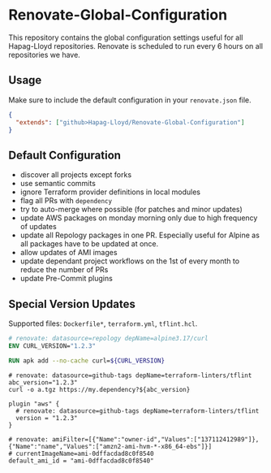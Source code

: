 # Renovate-Global-Configuration

This repository contains the global configuration settings useful for all Hapag-Lloyd repositories. Renovate is
scheduled to run every 6 hours on all repositories we have.

## Usage

Make sure to include the default configuration in your `renovate.json` file.

```json
{
  "extends": ["github>Hapag-Lloyd/Renovate-Global-Configuration"]
}
```

## Default Configuration

- discover all projects except forks
- use semantic commits
- ignore Terraform provider definitions in local modules
- flag all PRs with `dependency`
- try to auto-merge where possible (for patches and minor updates)
- update AWS packages on monday morning only due to high frequency of updates
- update all Repology packages in one PR. Especially useful for Alpine as all packages have to be updated at once.
- allow updates of AMI images
- update dependant project workflows on the 1st of every month to reduce the number of PRs
- update Pre-Commit plugins

## Special Version Updates

Supported files: `Dockerfile*`, `terraform.yml`, `tflint.hcl`.

```dockerfile
# renovate: datasource=repology depName=alpine3.17/curl
ENV CURL_VERSION="1.2.3"

RUN apk add --no-cache curl=${CURL_VERSION}
```

```shell
# renovate: datasource=github-tags depName=terraform-linters/tflint
abc_version="1.2.3"
curl -o a.tgz https://my.dependency?${abc_version}
```

```hcl
plugin "aws" {
  # renovate: datasource=github-tags depName=terraform-linters/tflint
  version = "1.2.3"
}
```

```hcl
# renovate: amiFilter=[{"Name":"owner-id","Values":["137112412989"]},{"Name":"name","Values":["amzn2-ami-hvm-*-x86_64-ebs"]}]
# currentImageName=ami-0dffacdad8c0f8540
default_ami_id = "ami-0dffacdad8c0f8540"
```
